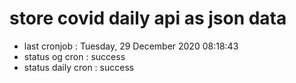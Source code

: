 # store covid daily api as json data

- last cronjob : Tuesday, 29 December 2020 08:18:43
- status og cron : success
- status daily cron : success
      
      